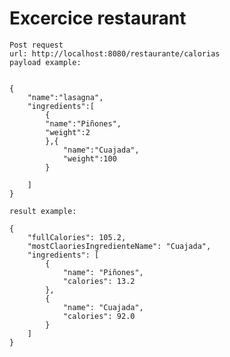 # Excercice restaurant

    Post request
    url: http://localhost:8080/restaurante/calorias
    payload example:


    {
        "name":"lasagna",
        "ingredients":[
            {
            "name":"Piñones",
            "weight":2
            },{
                "name":"Cuajada",
                "weight":100
            }
    
        ]
    }

    result example:
    
    {
        "fullCalories": 105.2,
        "mostClaoriesIngredienteName": "Cuajada",
        "ingredients": [
            {
                "name": "Piñones",
                "calories": 13.2
            },
            {
                "name": "Cuajada",
                "calories": 92.0
            }
        ]
    }